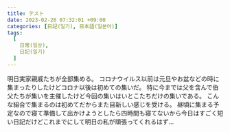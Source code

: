 ```yaml
---
title: テスト
date: 2023-02-26 07:32:01 +09:00
categories: [日記(일기), 日本語(일본어)]
tags:
  [
    日常(일상),
    日記(일기)
  ]
---
```

明日実家親戚たちが全部集める。
コロナウイルス以前は元旦やお盆などの時に集まったりしたけどコロナ以後は初めての集いだ。
特に今までは父を含んで伯父たちが集いを主催したけど今回の集いはいとこたちだけの集いである。
こんな組合で集まるのは初めてだからまた目新しい感じを受ける。
昼頃に集まる予定なので寝て準備して出かけようとしたら四時間も寝てないから今日はすごく短い日記だけどこれまでにして明日の私が頑張ってくれるはず…
